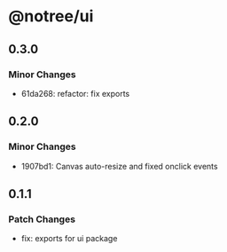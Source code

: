 # @notree/ui

## 0.3.0

### Minor Changes

- 61da268: refactor: fix exports

## 0.2.0

### Minor Changes

- 1907bd1: Canvas auto-resize and fixed onclick events

## 0.1.1

### Patch Changes

- fix: exports for ui package
